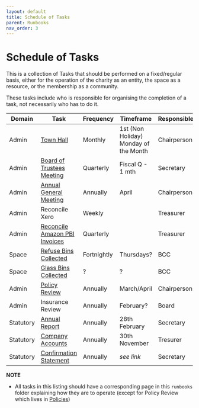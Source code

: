 ```yaml
---
layout: default
title: Schedule of Tasks
parent: Runbooks
nav_order: 3
---
```

# Schedule of Tasks

This is a collection of Tasks that should be performed on a fixed/regular basis, either for the operation of the charity as an entity, the space as a resource, or the membership as a community.

These tasks include who is responsible for organising the completion of a task, not necessarily who has to do it.

| Domain    | Task                                                                  | Frequency   | Timeframe                             | Responsible | Tracking Method           |
| --------- | --------------------------------------------------------------------- | ----------- | ------------------------------------- | ----------- | ------------------------- |
| Admin     | [Town Hall](rituals/town_hall.md)                                     | Monthly     | 1st (Non Holiday) Monday of the Month | Chairperson | Google Calendar/Docs/Blog |
| Admin     | [Board of Trustees Meeting](rituals/trustees_meeting.md)              | Quarterly   | Fiscal Q - 1 mth                      | Secretary   | Google Calendar/Docs      |
| Admin     | [Annual General Meeting](rituals/annual_general_meeting.md)           | Annually    | April                                 | Chairperson | Google Calendar/Docs/Blog |
| Admin     | Reconcile Xero                                                        | Weekly      |                                       | Treasurer   | Xero                      |
| Admin     | [Reconcile Amazon PBI Invoices](pay_by_invoice.md)                    | Quarterly   |                                       | Treasurer   | AWS/Xero                  |
| Space     | [Refuse Bins Collected](/management/bins.md)                          | Fortnightly | Thursdays?                            | BCC         |                           |
| Space     | [Glass Bins Collected](/management/bins.md)                           | ?           | ?                                     | BCC         |                           |
| Admin     | [Policy Review](../policies/README.md)                                | Annually    | March/April                           | Chairperson |                           |
| Admin     | Insurance Review                                                      | Annually    | February?                             | Board       |                           |
| Statutory | [Annual Report](statutory_reports/annual_report.md)                   | Annually    | 28th February                         | Secretary   | Google Docs               |
| Statutory | [Company Accounts](statutory_reports/company_accounts.md)             | Annually    | 30th November                         | Tresurer    | Xero                      |
| Statutory | [Confirmation Statement](statutory_reports/confirmation_statement.md) | Annually    | _see link_                            | Secretary   |                           |

**NOTE**

* All tasks in this listing should have a corresponding page in this `runbooks` folder explaining how they are to operate (except for Policy Review which lives in [Policies](../policies/README.md))
